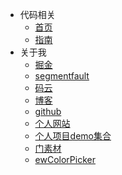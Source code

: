 * 代码相关
    * [首页](/)
    * [指南](/codes/README.md)
* 关于我
    * [掘金](https://juejin.im/user/4054654613988718)
    * [segmentfault](https://segmentfault.com/u/xishui_5ac9a340a5484)
    * [码云](https://gitee.com/eveningwater)
    * [博客](https://www.cnblogs.com/eveningwater/)
    * [github](https://github.com/eveningwater)
    * [个人网站](https://www.eveningwater.com/)
    * [个人项目demo集合](https://www.eveningwater.com/my-web-projects/)
    * [门素材](https://www.17sucai.com/user/800544)
    * [ewColorPicker](https://eveningwater.github.io/ew-color-picker/)
